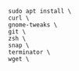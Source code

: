    sudo apt install \
    curl \
    gnome-tweaks \
    git \
    zsh \
    snap \
    terminator \
    wget \
    
